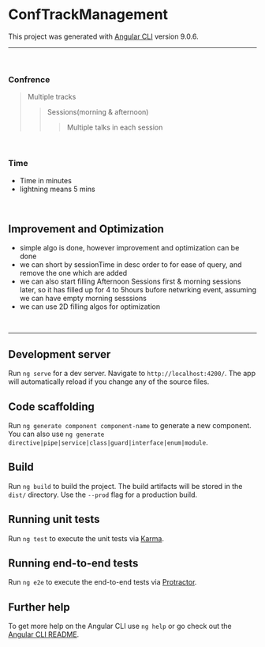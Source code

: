 # ConfTrackManagement

This project was generated with [Angular CLI](https://github.com/angular/angular-cli) version 9.0.6.

---------
<br/>

### Confrence
> Multiple tracks
>> Sessions(morning & afternoon)
>>> Multiple talks in each session

<br/>


### Time
- Time in minutes
- lightning means 5 mins

<br/>

## Improvement and Optimization
- simple algo is done, however improvement and optimization can be done
- we can short by sessionTime in desc order to for ease of query, and remove the one which are added
- we can also start filling Afternoon Sessions first & morning sessions later, so it has filled up for 4 to 5hours bufore netwrking event, assuming we can have empty morning sesssions
- we can use 2D filling algos for optimization


<br/>

----------------------

## Development server

Run `ng serve` for a dev server. Navigate to `http://localhost:4200/`. The app will automatically reload if you change any of the source files.

## Code scaffolding

Run `ng generate component component-name` to generate a new component. You can also use `ng generate directive|pipe|service|class|guard|interface|enum|module`.

## Build

Run `ng build` to build the project. The build artifacts will be stored in the `dist/` directory. Use the `--prod` flag for a production build.

## Running unit tests

Run `ng test` to execute the unit tests via [Karma](https://karma-runner.github.io).

## Running end-to-end tests

Run `ng e2e` to execute the end-to-end tests via [Protractor](http://www.protractortest.org/).

## Further help

To get more help on the Angular CLI use `ng help` or go check out the [Angular CLI README](https://github.com/angular/angular-cli/blob/master/README.md).
